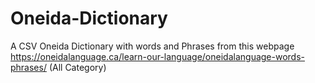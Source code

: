 # Oneida-Dictionary
A CSV Oneida Dictionary with words and Phrases from this webpage https://oneidalanguage.ca/learn-our-language/oneidalanguage-words-phrases/ (All Category)
